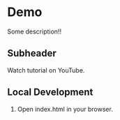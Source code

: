 # Demo

Some description!!

## Subheader

Watch tutorial on YouTube.

## Local Development

1. Open index.html in your browser.